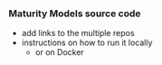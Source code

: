 ### Maturity Models source code

- add links to the multiple repos
- instructions on how to run it locally
  - or on Docker
